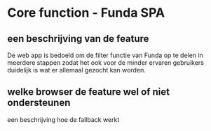 # Core function - Funda SPA

## een beschrijving van de feature
De web app is bedoeld om de filter functie van Funda op te delen in meerdere stappen zodat het ook voor de minder ervaren gebruikers duidelijk is wat er allemaal gezocht kan worden.

## welke browser de feature wel of niet ondersteunen


een beschrijving hoe de fallback werkt










